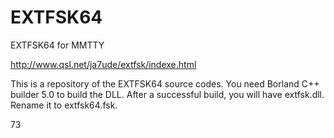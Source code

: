 # EXTFSK64
EXTFSK64 for MMTTY

http://www.qsl.net/ja7ude/extfsk/indexe.html

This is a repository of the EXTFSK64 source codes. You need Borland C++ builder 5.0 to build the DLL. After a successful build, you will have extfsk.dll. Rename it to extfsk64.fsk.

73
